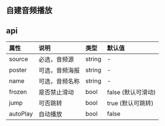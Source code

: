 ## 自建音频播放

## api
| 属性                    | 说明                       | 类型 | 默认值 
|:----------------------------|:----------------------------------|:-------------------------|:------
| source | 必选，音频源 | string | -
| poster | 可选，音频海报 | string | -
| name | 可选，音频名称 | string | -
| frozen | 是否禁止滑动 | bool | false (默认可滑动)
| jump | 可否跳转 | bool | true (默认可跳转)
| autoPlay | 自动播放 | bool | false